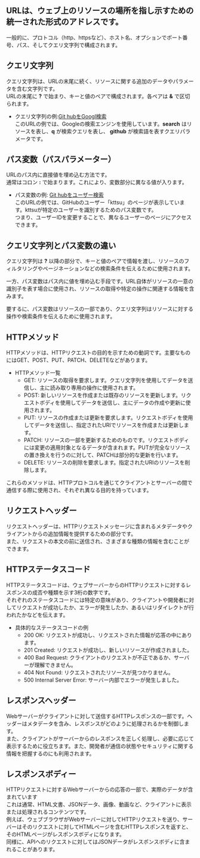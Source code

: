 ## URLは、ウェブ上のリソースの場所を指し示すための統一された形式のアドレスです。
一般的に、プロトコル（http、httpsなど）、ホスト名、オプションでポート番号、パス、そしてクエリ文字列で構成されます。    

## クエリ文字列
クエリ文字列は、URLの末尾に続く、リソースに関する追加のデータやパラメータを含む文字列です。  
URLの末尾に **?** で始まり、キーと値のペアで構成されます。各ペアは **&** で区切られます。  
 - クエリ文字列の例:[Git hubをGoogl検索](https://www.google.com/search?q=github)  
  このURLの例では、Googleの検索エンジンを使用しています。**search** はリソースを表し、**q** が検索クエリを表し、 **github** が検索語を表すクエリパラメータです。

## パス変数（パスパラメーター）
URLのパス内に直接値を埋め込む方法です。  
通常はコロン **:** で始まります。これにより、変数部分に異なる値が入ります。
 - パス変数の例: [Git hubをユーザー検索](https://github.com/kttsu)  
   このURLの例では、GitHubのユーザー「kttsu」のページが表示しています。kttsuが特定のユーザーを識別するためのパス変数です。  
   つまり、ユーザーIDを変更することで、異なるユーザーのページにアクセスできます。

## クエリ文字列とパス変数の違い
クエリ文字列は **?** 以降の部分で、キーと値のペアで情報を渡し、リソースのフィルタリングやページネーションなどの検索条件を伝えるために使用されます。　　

一方、パス変数はパス内に値を埋め込む手段です。URL自体がリソースの一意の識別子を表す場合に使用され、リソースの取得や特定の操作に関連する情報を含みます。  

要するに、パス変数はリソースの一部であり、クエリ文字列はリソースに対する操作や検索条件を伝えるために使用されます。


## HTTPメソッド
HTTPメソッドは、HTTPリクエストの目的を示すための動詞です。主要なものにはGET、POST、PUT、PATCH、DELETEなどがあります。  
 - HTTPメソッド一覧
   - GET: リソースの取得を要求します。クエリ文字列を使用してデータを送信し、主に読み取り専用の操作に使用されます。
   - POST: 新しいリソースを作成または既存のリソースを更新します。リクエストボディを使用してデータを送信し、主にデータの作成や更新に使用されます。
   - PUT: リソースの作成または更新を要求します。リクエストボディを使用してデータを送信し、指定されたURIでリソースを作成または更新します。
   - PATCH: リソースの一部を更新するためのものです。リクエストボディには変更の適用対象となるデータが含まれます。PUTが完全なリソースの置き換えを行うのに対して、PATCHは部分的な更新を行います。
   - DELETE: リソースの削除を要求します。指定されたURIのリソースを削除します。

 これらのメソッドは、HTTPプロトコルを通じてクライアントとサーバーの間で通信する際に使用され、それぞれ異なる目的を持っています。
    
## リクエストヘッダー  
リクエストヘッダーは、HTTPリクエストメッセージに含まれるメタデータやクライアントからの追加情報を提供するための部分です。  
また、リクエストの本文の前に送信され、さまざまな種類の情報を含むことができます。

## HTTPステータスコード
HTTPステータスコードは、ウェブサーバーからのHTTPリクエストに対するレスポンスの成否や種類を示す3桁の数字です。  
それぞれのステータスコードには特定の意味があり、クライアントや開発者に対してリクエストが成功したか、エラーが発生したか、あるいはリダイレクトが行われたかなどを伝えます。

 - 具体的なステータスコードの例
   - 200 OK: リクエストが成功し、リクエストされた情報が応答の中にあります。
   - 201 Created: リクエストが成功し、新しいリソースが作成されました。
   - 400 Bad Request: クライアントのリクエストが不正であるか、サーバーが理解できません。
   - 404 Not Found: リクエストされたリソースが見つかりません。
   - 500 Internal Server Error: サーバー内部でエラーが発生しました。

 ## レスポンスヘッダー  
 Webサーバーがクライアントに対して送信するHTTPレスポンスの一部です。ヘッダーはメタデータを含み、レスポンスがどのように処理されるかを制御します。  
 また、クライアントがサーバーからのレスポンスを正しく処理し、必要に応じて表示するために役立ちます。また、開発者が通信の状態やセキュリティに関する情報を把握するのにも利用されます。


## レスポンスボディー
HTTPリクエストに対するWebサーバーからの応答の一部で、実際のデータが含まれています  
これは通常、HTML文書、JSONデータ、画像、動画など、クライアントに表示または処理されるコンテンツです。  
例えば、ウェブブラウザがWebサーバーに対してHTTPリクエストを送り、サーバーはそのリクエストに対してHTMLページを含むHTTPレスポンスを返すと、そのHTMLページがレスポンスボディになります。  
同様に、APIへのリクエストに対してはJSONデータがレスポンスボディに含まれることがあります。

